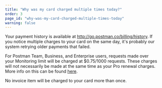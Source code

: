 ```yaml
---
title: "Why was my card charged multiple times today?"
order: 3
page_id: "why-was-my-card-charged-multiple-times-today"
warning: false
---
```

Your payment history is available at http://go.postman.co/billing/history. If you notice multiple charges to your card on the same day, it's probably our system retrying older payments that failed.

For Postman Team, Business, and Enterprise users, requests made over your Monitoring limit will be charged at $0.75/1000 requests. These charges will not necessarily be made at the same time as your Pro renewal charges. More info on this can be found [here](https://www.postman.com/docs/postman/monitors/pricing_monitors).

No invoice item will be charged to your card more than once.

